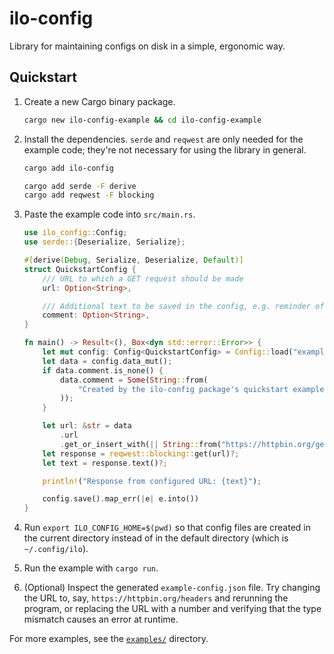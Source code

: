 # ilo-config

Library for maintaining configs on disk in a simple, ergonomic way.

## Quickstart

1.  Create a new Cargo binary package.

    ```sh
    cargo new ilo-config-example && cd ilo-config-example
    ```

1.  Install the dependencies.  `serde` and `reqwest` are only needed for the example code; they're
    not necessary for using the library in general.

    ```sh
    cargo add ilo-config

    cargo add serde -F derive
    cargo add reqwest -F blocking
    ```

1.  Paste the example code into `src/main.rs`.

    ```rs
    use ilo_config::Config;
    use serde::{Deserialize, Serialize};

    #[derive(Debug, Serialize, Deserialize, Default)]
    struct QuickstartConfig {
        /// URL to which a GET request should be made
        url: Option<String>,

        /// Additional text to be saved in the config, e.g. reminder of how the file got created
        comment: Option<String>,
    }

    fn main() -> Result<(), Box<dyn std::error::Error>> {
        let mut config: Config<QuickstartConfig> = Config::load("example-config")?;
        let data = config.data_mut();
        if data.comment.is_none() {
            data.comment = Some(String::from(
                "Created by the ilo-config package's quickstart example.",
            ));
        }

        let url: &str = data
            .url
            .get_or_insert_with(|| String::from("https://httpbin.org/get"));
        let response = reqwest::blocking::get(url)?;
        let text = response.text()?;

        println!("Response from configured URL: {text}");

        config.save().map_err(|e| e.into())
    }
    ```

1.  Run `export ILO_CONFIG_HOME=$(pwd)` so that config files are created in the current directory
    instead of in the default directory (which is `~/.config/ilo`).
1.  Run the example with `cargo run`.
1.  (Optional) Inspect the generated `example-config.json` file.  Try changing the URL to, say,
    `https://httpbin.org/headers` and rerunning the program, or replacing the URL with a number and
    verifying that the type mismatch causes an error at runtime.

For more examples, see the [`examples/`](./examples) directory.

